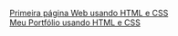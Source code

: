 [Primeira página Web usando HTML e CSS](http://primeira-pagina-web.surge.sh/)<br>
[Meu Portfólio usando HTML e CSS](http://primeiro-template.surge.sh/)

